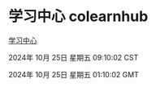 # 学习中心 colearnhub
[学习中心](http://219.139.199.238:56308/colearnhub/)

2024年 10月 25日 星期五 09:10:02 CST

2024年 10月 25日 星期五 01:10:02 GMT
